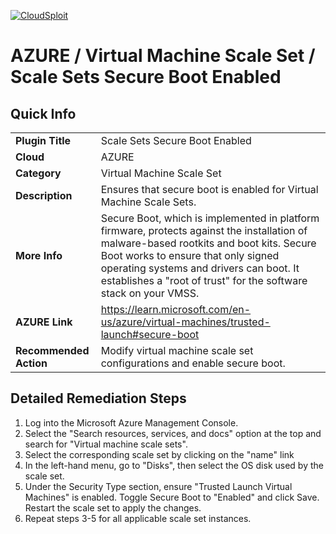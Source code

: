 [![CloudSploit](https://cloudsploit.com/img/logo-new-big-text-100.png "CloudSploit")](https://cloudsploit.com)

# AZURE / Virtual Machine Scale Set / Scale Sets Secure Boot Enabled

## Quick Info

| | |
|-|-|
| **Plugin Title** | Scale Sets Secure Boot Enabled |
| **Cloud** | AZURE |
| **Category** | Virtual Machine Scale Set |
| **Description** | Ensures that secure boot is enabled for Virtual Machine Scale Sets. |
| **More Info** | Secure Boot, which is implemented in platform firmware, protects against the installation of malware-based rootkits and boot kits. Secure Boot works to ensure that only signed operating systems and drivers can boot. It establishes a "root of trust" for the software stack on your VMSS. |
| **AZURE Link** | https://learn.microsoft.com/en-us/azure/virtual-machines/trusted-launch#secure-boot |
| **Recommended Action** | Modify virtual machine scale set configurations and enable secure boot. |

## Detailed Remediation Steps

1. Log into the Microsoft Azure Management Console.
2. Select the "Search resources, services, and docs" option at the top and search for "Virtual machine scale sets".
3. Select the corresponding scale set by clicking on the "name" link
4. In the left-hand menu, go to "Disks", then select the OS disk used by the scale set.
5. Under the Security Type section, ensure "Trusted Launch Virtual Machines" is enabled. Toggle Secure Boot to "Enabled" and click Save. Restart the scale set to apply the changes.
6. Repeat steps 3-5 for all applicable scale set instances.